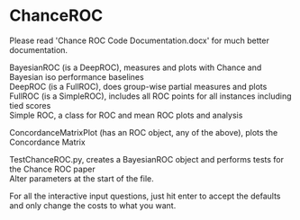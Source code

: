 # ChanceROC
  
Please read 'Chance ROC Code Documentation.docx' for much better documentation.  
  
BayesianROC (is a DeepROC), measures and plots with Chance and Bayesian iso performance baselines   
DeepROC     (is a FullROC), does group-wise partial measures and plots  
FullROC     (is a SimpleROC), includes all ROC points for all instances including tied scores  
Simple ROC, a class for ROC and mean ROC plots and analysis  
 
ConcordanceMatrixPlot (has an ROC object, any of the above), plots the Concordance Matrix  

TestChanceROC.py, creates a BayesianROC object and performs tests for the Chance ROC paper    
Alter parameters at the start of the file.  
  
For all the interactive input questions, just hit enter to accept the defaults and only change the costs to what you want.
  

